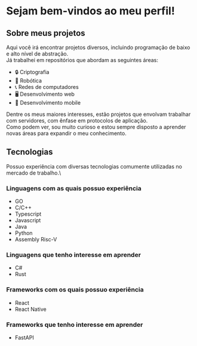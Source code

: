 # Sejam bem-vindos ao meu perfil!

## Sobre meus projetos

Aqui você irá encontrar projetos diversos, incluindo programação de baixo e alto nível de abstração.\
Já trabalhei em repositórios que abordam as seguintes áreas:

* 🔒 Criptografia
* 🤖 Robótica
* 📞 Redes de computadores
* 🖥 Desenvolvimento web
* 📱 Desenvolvimento mobile

Dentre os meus maiores interesses, estão projetos que envolvam trabalhar com servidores, com ênfase em protocolos de aplicação.\
Como podem ver, sou muito curioso e estou sempre disposto a aprender novas áreas para expandir o meu conhecimento.

## Tecnologias

Possuo experiência com diversas tecnologias comumente utilizadas no mercado de trabalho.\

### Linguagens com as quais possuo experiência

* GO
* C/C++
* Typescript
* Javascript
* Java
* Python
* Assembly Risc-V

### Linguagens que tenho interesse em aprender

* C#
* Rust

### Frameworks com os quais possuo experiência

* React
* React Native

### Frameworks que tenho interesse em aprender

* FastAPI
